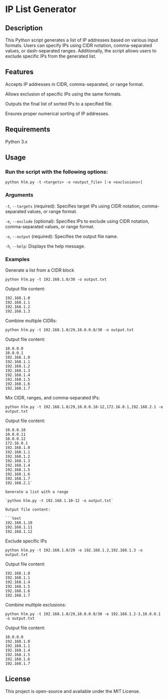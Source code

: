 # IP List Generator

## Description

This Python script generates a list of IP addresses based on various input formats. Users can specify IPs using CIDR notation, comma-separated values, or dash-separated ranges. Additionally, the script allows users to exclude specific IPs from the generated list.

## Features

Accepts IP addresses in CIDR, comma-separated, or range format.

Allows exclusion of specific IPs using the same formats.

Outputs the final list of sorted IPs to a specified file.

Ensures proper numerical sorting of IP addresses.

## Requirements

Python 3.x

## Usage

### Run the script with the following options:

`python hlm.py -t <targets> -o <output_file> [-e <exclusions>]`

### Arguments

`-t`, `--targets` (required): Specifies target IPs using CIDR notation, comma-separated values, or range format.

`-e`, `--exclude` (optional): Specifies IPs to exclude using CIDR notation, comma-separated values, or range format.

`-o`, `--output` (required): Specifies the output file name.

`-h`, `--help`: Displays the help message.

### Examples

Generate a list from a CIDR block

`python hlm.py -t 192.168.1.0/30 -o output.txt`

Output file content:

```text
192.168.1.0
192.168.1.1
192.168.1.2
192.168.1.3
```

Combine multiple CIDRs:

`python hlm.py -t 192.168.1.0/29,10.0.0.0/30 -o output.txt`

Output file content:

```text
10.0.0.0
10.0.0.1
192.168.1.0
192.168.1.1
192.168.1.2
192.168.1.3
192.168.1.4
192.168.1.5
192.168.1.6
192.168.1.7
```

Mix CIDR, ranges, and comma-separated IPs:

`python hlm.py -t 192.168.1.0/29,10.0.0.10-12,172.16.0.1,192.168.2.1 -o output.txt`

Output file content:
```text
10.0.0.10
10.0.0.11
10.0.0.12
172.16.0.1
192.168.1.0
192.168.1.1
192.168.1.2
192.168.1.3
192.168.1.4
192.168.1.5
192.168.1.6
192.168.1.7
192.168.2.1`

Generate a list with a range

`python hlm.py -t 192.168.1.10-12 -o output.txt`

Output file content:

```text
192.168.1.10
192.168.1.11
192.168.1.12
```

Exclude specific IPs

`python hlm.py -t 192.168.1.0/29 -e 192.168.1.2,192.168.1.3 -o output.txt`

Output file content:

```text
192.168.1.0
192.168.1.1
192.168.1.4
192.168.1.5
192.168.1.6
192.168.1.7
```

Combine multiple exclusions:

`python hlm.py -t 192.168.1.0/29,10.0.0.0/30 -e 192.168.1.2-3,10.0.0.1 -o output.txt`

Output file content:

```text
10.0.0.0
192.168.1.0
192.168.1.1
192.168.1.4
192.168.1.5
192.168.1.6
192.168.1.7
```

## License

This project is open-source and available under the MIT License.
